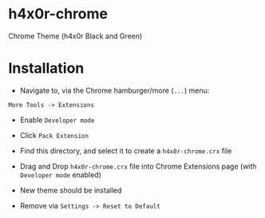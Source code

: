 # h4x0r-chrome
Chrome Theme (h4x0r Black and Green)

# Installation

- Navigate to, via the Chrome hamburger/more (`...`) menu:

```
More Tools -> Extensions
```

- Enable `Developer mode`

- Click `Pack Extension`

- Find this directory, and select it to create a `h4x0r-chrome.crx` file

- Drag and Drop `h4x0r-chrome.crx` file into Chrome Extensions page (with `Developer mode` enabled)

- New theme should be installed

- Remove via `Settings -> Reset to Default`
